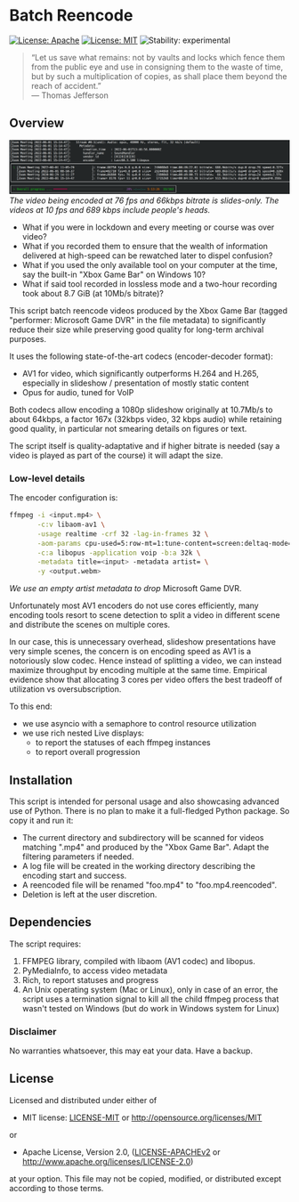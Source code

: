  # Batch Reencode

[![License: Apache](https://img.shields.io/badge/License-Apache%202.0-blue.svg)](https://opensource.org/licenses/Apache-2.0)
[![License: MIT](https://img.shields.io/badge/License-MIT-blue.svg)](https://opensource.org/licenses/MIT)
![Stability: experimental](https://img.shields.io/badge/stability-experimental-orange.svg)

> “Let us save what remains: not by vaults and locks which fence them from the public eye and use in consigning them to the waste of time, but by such a multiplication of copies, as shall place them beyond the reach of accident.”\
> — Thomas Jefferson

## Overview

![](./batch_reencode.png)
_The video being encoded at 76 fps and 66kbps bitrate is slides-only. The videos at 10 fps and 689 kbps include people's heads._

- What if you were in lockdown and every meeting or course was over video?
- What if you recorded them to ensure that the wealth of information delivered at high-speed can be rewatched later to dispel confusion?
- What if you used the only available tool on your computer at the time, say the built-in "Xbox Game Bar" on Windows 10?
- What if said tool recorded in lossless mode and a two-hour recording took about 8.7 GiB (at 10Mb/s bitrate)?

This script batch reencode videos produced by the Xbox Game Bar (tagged "performer: Microsoft Game DVR" in the file metadata) to significantly reduce their size while preserving good quality for long-term archival purposes.

It uses the following state-of-the-art codecs (encoder-decoder format):
- AV1 for video, which significantly outperforms H.264 and H.265, especially in slideshow / presentation of mostly static content
- Opus for audio, tuned for VoIP

Both codecs allow encoding a 1080p slideshow originally at 10.7Mb/s to about 64kbps, a factor 167x (32kbps video, 32 kbps audio) while retaining good quality, in particular not smearing details on figures or text.

The script itself is quality-adaptative and if higher bitrate is needed (say a video is played as part of the course)
it will adapt the size.

### Low-level details

The encoder configuration is:

```bash
ffmpeg -i <input.mp4> \
       -c:v libaom-av1 \
       -usage realtime -crf 32 -lag-in-frames 32 \
       -aom-params cpu-used=5:row-mt=1:tune-content=screen:deltaq-mode=0:enable-chroma-deltaq=1:enable-qm=1:quant-b-adapt=1:sharpness=3:arnr-strength=1:arnr-maxframes=4:disable-trellis-quant=0 \
       -c:a libopus -application voip -b:a 32k \
       -metadata title=<input> -metadata artist= \
       -y <output.webm>
```

_We use an empty artist metadata to drop_ Microsoft Game DVR.

Unfortunately most AV1 encoders do not use cores efficiently, many encoding tools resort to scene detection to split a video in different scene and distribute the scenes on multiple cores.

In our case, this is unnecessary overhead, slideshow presentations have very simple scenes, the concern is on encoding speed as AV1 is a notoriously slow codec. Hence instead of splitting a video, we can instead maximize throughput by encoding multiple at the same time. Empirical evidence show that allocating 3 cores per video offers the best tradeoff of utilization vs oversubscription.

To this end:
- we use asyncio with a semaphore to control resource utilization
- we use rich nested Live displays:
  - to report the statuses of each ffmpeg instances
  - to report overall progression

## Installation

This script is intended for personal usage and also showcasing advanced use of Python.
There is no plan to make it a full-fledged Python package. So copy it and run it:

- The current directory and subdirectory will be scanned for videos matching ".mp4"
  and produced by the "Xbox Game Bar". Adapt the filtering parameters if needed.
- A log file will be created in the working directory describing the encoding start and success.
- A reencoded file will be renamed "foo.mp4" to "foo.mp4.reencoded".
- Deletion is left at the user discretion.

## Dependencies

The script requires:

1. FFMPEG library, compiled with libaom (AV1 codec) and libopus.
2. PyMediaInfo, to access video metadata
3. Rich, to report statuses and progress
4. An Unix operating system (Mac or Linux), only in case of an error, the script uses a termination signal to kill all the child ffmpeg process that wasn't tested on Windows (but do work in Windows system for Linux)

### Disclaimer

No warranties whatsoever, this may eat your data. Have a backup.

## License

Licensed and distributed under either of

* MIT license: [LICENSE-MIT](LICENSE-MIT) or http://opensource.org/licenses/MIT

or

* Apache License, Version 2.0, ([LICENSE-APACHEv2](LICENSE-APACHEv2) or http://www.apache.org/licenses/LICENSE-2.0)

at your option. This file may not be copied, modified, or distributed except according to those terms.
